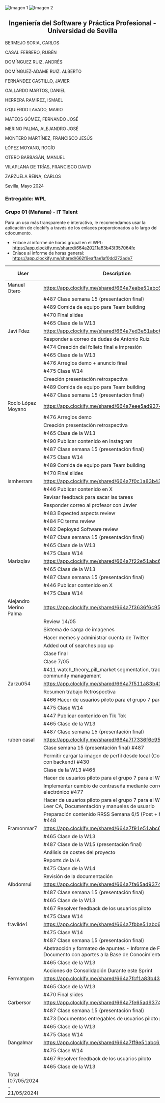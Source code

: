 ﻿<div style={{ display: 'flex' }}>
  <img src="/img/TalentLOGO.png" alt="Imagen 1" style={{ width: '50%', height: 'auto' }} />
  <img src="/img/USLOGO.png" alt="Imagen 2" style={{ width: '30%', height: '30%' }} />
</div>

## <center>Ingeniería del Software y Práctica Profesional - Universidad de Sevilla</center>

BERMEJO SORIA, CARLOS

CASAL FERRERO, RUBÉN

DOMÍNGUEZ RUIZ. ANDRÉS

DOMÍNGUEZ-ADAME RUIZ. ALBERTO

FERNÁNDEZ CASTILLO, JAVIER

GALLARDO MARTOS, DANIEL

HERRERA RAMIREZ, ISMAEL

IZQUIERDO LAVADO, MARIO

MATEOS GÓMEZ, FERNANDO JOSÉ

MERINO PALMA, ALEJANDRO JOSÉ

MONTERO MARTÍNEZ, FRANCISCO JESÚS

LÓPEZ MOYANO, ROCÍO

OTERO BARBASÁN, MANUEL

VILAPLANA DE TRÍAS, FRANCISCO DAVID

ZARZUELA REINA, CARLOS


<a name="_pg8quxt9d0oa"></a> Sevilla, Mayo 2024

### Entregable: WPL

### Grupo 01 (Mañana) - IT Talent


Para un uso más transparente e interactivo, le recomendamos usar la aplicación de clockify a través de los enlaces proporcionados a lo largo del cdocumento.
 - Enlace al informe de horas grupal en el WPL: https://app.clockify.me/shared/664a20211a83b43f357064fe
 - Enlace al informe de horas general: https://app.clockify.me/shared/662f6eaffae1af0dd272ade7



|User|Description|Time (h)|Time (decimal)|
|-|-|-|-|
|Manuel Otero|https://app.clockify.me/shared/664a7eabe51abc632e82852b|32:18:00|32.30|
||#487 Clase semana 15 (presentación final)|03:50:00|3.83|
||#489 Comida de equipo para Team building|02:00:00|2.00|
||#470 Final slides|22:38:00|22.63|
||#465 Clase de la W13|03:50:00|3.83|
|Javi Fdez|https://app.clockify.me/shared/664a7ed3e51abc632e828551|23:52:21|23.87|
||Responder a correo de dudas de Antonio Ruiz|01:23:07|1.39|
||#474 Creación del folleto final e impresión|06:08:07|6.14|
||#465 Clase de la W13|03:40:00|3.67|
||#476 Arreglos demo + anuncio final|04:10:15|4.17|
||#475 Clase W14|00:45:00|0.75|
||Creación presentación retrospectiva|01:45:52|1.76|
||#489 Comida de equipo para Team building|02:00:00|2.00|
||#487 Clase semana 15 (presentación final)|04:00:00|4.00|
|Rocío López Moyano|https://app.clockify.me/shared/664a7eee5ad937488bfd16e0|21:20:00|21.33|
||#476 Arreglos demo|02:00:00|2.00|
||Creación presentación retrospectiva|02:10:00|2.17|
||#465 Clase de la W13|03:50:00|3.83|
||#490 Publicar contenido en Instagram|04:30:00|4.50|
||#487 Clase semana 15 (presentación final)|04:00:00|4.00|
||#475 Clase W14|00:45:00|0.75|
||#489 Comida de equipo para Team building|02:00:00|2.00|
||#470 Final slides|02:05:00|2.08|
|Ismherram|https://app.clockify.me/shared/664a7f0c1a83b43f3570b772|19:39:40|19.66|
||#446 Publicar contenido en X|03:41:00|3.68|
||Revisar feedback para sacar las tareas|00:40:00|0.67|
||Responder correo al profesor con Javier|01:04:09|1.07|
||#483 Expected aspects review|01:07:40|1.13|
||#484 FC terms review|05:45:42|5.76|
||#482 Deployed Software review|00:36:09|0.60|
||#487 Clase semana 15 (presentación final)|02:00:00|2.00|
||#465 Clase de la W13|04:00:00|4.00|
||#475 Clase W14|00:45:00|0.75|
|Marizqlav|https://app.clockify.me/shared/664a7f22e51abc632e828578|19:37:17|19.62|
||#465 Clase de la W13|03:50:00|3.83|
||#487 Clase semana 15 (presentación final)|02:00:00|2.00|
||#446 Publicar contenido en X|13:02:17|13.04|
||#475 Clase W14|00:45:00|0.75|
|Alejandro Merino Palma|https://app.clockify.me/shared/664a7f3636f6c95382a12f1d|18:35:00|18.58|
||Review 14/05|00:50:00|0.83|
||Sistema de carga de imagenes|04:30:00|4.50|
||Hacer memes y administrar cuenta de Twitter|04:35:00|4.58|
||Added out of searches pop up|01:40:00|1.67|
||Clase final|02:00:00|2.00|
||Clase 7/05|04:00:00|4.00|
||#411 watch_theory_pill_market segmentation, traction, and community management|01:00:00|1.00|
|Zarzu054|https://app.clockify.me/shared/664a7f511a83b43f3570b7c0|14:35:36|14.59|
||Resumen trabajo Retrospectiva|00:14:38|0.24|
||#466 Hacer de usuarios piloto para el grupo 7 para el WPL|01:28:26|1.47|
||#475 Clase W14|00:45:00|0.75|
||#447 Publicar contenido en Tik Tok|04:07:32|4.13|
||#465 Clase de la W13|04:00:00|4.00|
||#487 Clase semana 15 (presentación final)|04:00:00|4.00|
|ruben casal|https://app.clockify.me/shared/664a7f7336f6c95382a12f5f|14:03:49|14.06|
||Clase semana 15 (presentación final) #487|02:00:00|2.00|
||Permitir cargar la imagen de perfil desde local (Colaboración con backend) #430|03:45:00|3.75|
||Clase de la W13 #465|03:50:00|3.83|
||Hacer de usuarios piloto para el grupo 7 para el WPL #466|01:54:55|1.92|
||Implementar cambio de contraseña mediante correo electrónico #477|00:50:45|0.85|
||Hacer de usuarios piloto para el grupo 7 para el WPL #466 Leer CA, Documentación y manueles de usuario|00:22:13|0.37|
||Preparación contenido RRSS Semana 6/5 (Post + historias) #448|01:20:56|1.35|
|Framonmar7|https://app.clockify.me/shared/664a7f91e51abc632e8285c9|13:50:00|13.83|
||#465 Clase de la W13|04:00:00|4.00|
||#487 Clase de la W15 (presentación final)|04:00:00|4.00|
||Análisis de costes del proyecto|02:20:00|2.33|
||Reports de la IA|00:15:00|0.25|
||#475 Clase de la W14|00:45:00|0.75|
||Revisión de la documentación|02:30:00|2.50|
|Albdomrui|https://app.clockify.me/shared/664a7fa65ad937488bfd177b|11:04:12|11.07|
||#487 Clase semana 15 (presentación final)|02:00:00|2.00|
||#465 Clase de la W13|03:50:00|3.83||
||#467 Resolver feedback de los usuarios piloto|04:29:12|4.49|
||#475 Clase W14|00:45:00|0.75|
|fravilde1|https://app.clockify.me/shared/664a7fbbe51abc632e8285f0|08:50:23|8.84|
||#475 Clase W14|00:45:00|0.75|
||#487 Clase semana 15 (presentación final)|02:00:00|2.00|
||Abstracción y formateo de apuntes - Informe de Feedback + Documento con aportes a la Base de Conocimientos|01:25:23|1.42|
||#465 Clase de la W13|04:00:00|4.00|
||Acciones de Consolidación Durante este Sprint|00:40:00|0.67|
|Fermatgom|https://app.clockify.me/shared/664a7fcf1a83b43f3570b835|07:50:00|7.83|
||#465 Clase de la W13|03:50:00|3.83|
||#470 Final slides|04:00:00|4.00|
|Carbersor|https://app.clockify.me/shared/664a7fe65ad937488bfd17b6|07:39:19|7.66|
||#487 Clase semana 15 (presentación final)|02:00:00|2.00|
||#473 Documentos entregables de usuarios piloto para el WPL|01:04:19|1.07|
||#465 Clase de la W13|03:50:00|3.83|
||#475 Clase W14|00:45:00|0.75|
|Dangalmar|https://app.clockify.me/shared/664a7ff9e51abc632e828621|05:57:17|5.95|
||#475 Clase W14|00:45:00|0.75|
||#467 Resolver feedback de los usuarios piloto|01:12:17|1.20|
||#465 Clase de la W13|04:00:00|4.00|
|Total (07/05/2024 - 21/05/2024)||219:12:54|219.22|
